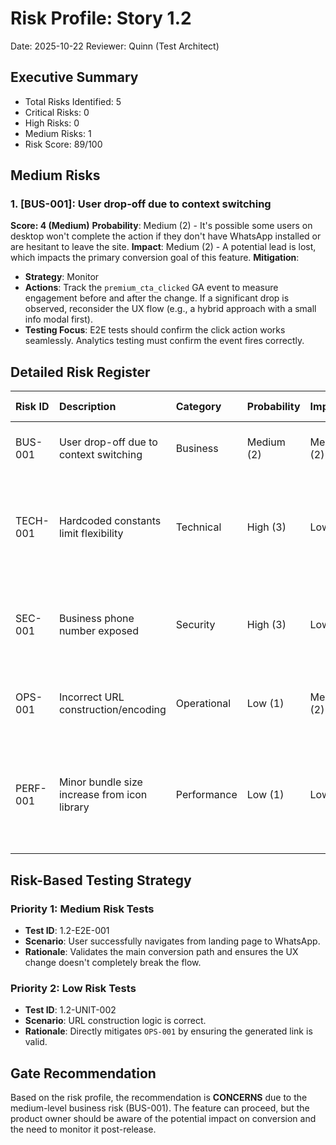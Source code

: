 # Risk Profile: Story 1.2

Date: 2025-10-22
Reviewer: Quinn (Test Architect)

## Executive Summary

- Total Risks Identified: 5
- Critical Risks: 0
- High Risks: 0
- Medium Risks: 1
- Risk Score: 89/100

## Medium Risks

### 1. [BUS-001]: User drop-off due to context switching

**Score: 4 (Medium)**
**Probability**: Medium (2) - It's possible some users on desktop won't complete the action if they don't have WhatsApp installed or are hesitant to leave the site.
**Impact**: Medium (2) - A potential lead is lost, which impacts the primary conversion goal of this feature.
**Mitigation**:

- **Strategy**: Monitor
- **Actions**: Track the `premium_cta_clicked` GA event to measure engagement before and after the change. If a significant drop is observed, reconsider the UX flow (e.g., a hybrid approach with a small info modal first).
- **Testing Focus**: E2E tests should confirm the click action works seamlessly. Analytics testing must confirm the event fires correctly.

## Detailed Risk Register

| Risk ID  | Description                                  | Category    | Probability | Impact     | Score | Priority | Mitigation Actions                                                            |
| :------- | :------------------------------------------- | :---------- | :---------- | :--------- | :---- | :------- | :---------------------------------------------------------------------------- |
| BUS-001  | User drop-off due to context switching       | Business    | Medium (2)  | Medium (2) | 4     | Medium   | Monitor analytics for engagement changes.                                     |
| TECH-001 | Hardcoded constants limit flexibility        | Technical   | High (3)    | Low (1)    | 3     | Low      | Accept for now; consider env variables if multi-env complexity increases.     |
| SEC-001  | Business phone number exposed                | Security    | High (3)    | Low (1)    | 3     | Low      | Accept risk; the number is a public-facing business contact point.            |
| OPS-001  | Incorrect URL construction/encoding          | Operational | Low (1)     | Medium (2) | 2     | Low      | Cover with P0 unit tests for URL generation logic.                            |
| PERF-001 | Minor bundle size increase from icon library | Performance | Low (1)     | Low (1)    | 1     | Minimal  | Rely on build tool tree-shaking. Monitor bundle size if it becomes a concern. |

## Risk-Based Testing Strategy

### Priority 1: Medium Risk Tests

- **Test ID**: 1.2-E2E-001
- **Scenario**: User successfully navigates from landing page to WhatsApp.
- **Rationale**: Validates the main conversion path and ensures the UX change doesn't completely break the flow.

### Priority 2: Low Risk Tests

- **Test ID**: 1.2-UNIT-002
- **Scenario**: URL construction logic is correct.
- **Rationale**: Directly mitigates `OPS-001` by ensuring the generated link is valid.

## Gate Recommendation

Based on the risk profile, the recommendation is **CONCERNS** due to the medium-level business risk (BUS-001). The feature can proceed, but the product owner should be aware of the potential impact on conversion and the need to monitor it post-release.
